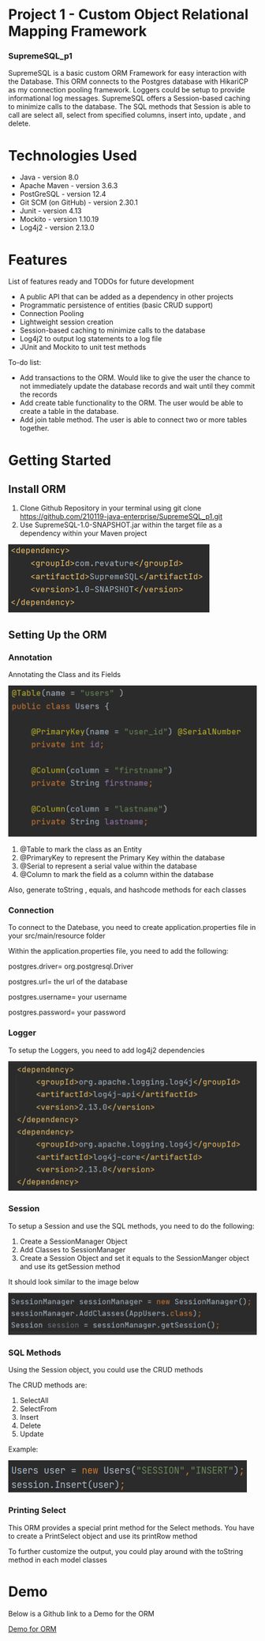 # Project 1 - Custom Object Relational Mapping Framework
### SupremeSQL_p1
SupremeSQL is a basic custom ORM Framework for easy interaction with the Database. This ORM connects to the Postgres database with HikariCP as my connection pooling framework. Loggers could be setup to provide informational log messages. SupremeSQL offers a Session-based caching to minimize calls to the database. The SQL methods that Session is able to call are select all, select from specified columns, insert into, update , and delete. 

# Technologies Used
* Java - version 8.0
* Apache Maven - version 3.6.3
* PostGreSQL - version 12.4
* Git SCM (on GitHub) - version 2.30.1
* Junit - version 4.13
* Mockito - version 1.10.19
* Log4j2 - version 2.13.0

# Features 
List of features ready and TODOs for future development

* A public API that can be added as a dependency in other projects
* Programmatic persistence of entities (basic CRUD support)
* Connection Pooling
* Lightweight session creation
* Session-based caching to minimize calls to the database
* Log4j2 to output log statements to a log file
* JUnit and Mockito to unit test methods

To-do list:

* Add transactions to the ORM. Would like to give the user the chance to not immediately update the database records and wait until they commit the records
* Add create table functionality to the ORM. The user would be able to create a table in the database. 
* Add join table method. The user is able to connect two or more tables together.

# Getting Started
## Install ORM
1. Clone Github Repository in your terminal using git clone https://github.com/210119-java-enterprise/SupremeSQL_p1.git
3. Use SupremeSQL-1.0-SNAPSHOT.jar within the target file as a dependency within your Maven project

![Alt text](src/main/resources/supremedepen.png "Title")


## Setting Up the ORM 
### Annotation
Annotating the Class and its Fields

![Alt text](src/main/resources/Annotation.PNG "Title")

1. @Table to mark the class as an Entity
2. @PrimaryKey to represent the Primary Key within the database
3. @Serial to represent a serial value within the database
4. @Column to mark the field as a column within the database

Also, generate toString , equals, and hashcode methods for each classes

### Connection
To connect to the Datebase, you need to create application.properties file in your src/main/resource folder 

Within the application.properties file, you need to add the following:

postgres.driver= org.postgresql.Driver

postgres.url= the url of the database

postgres.username= your username

postgres.password= your password

### Logger 
To setup the Loggers, you need to add log4j2 dependencies

![Alt text](src/main/resources/LogImage.png "Title")

### Session
To setup a Session and use the SQL methods, you need to do the following:

1) Create a SessionManager Object
2) Add Classes to SessionManager
3) Create a Session Object and set it equals to the SessionManger object and use its getSession method

It should look similar to the image below 

![Alt text](src/main/resources/Setup.png "Title")

### SQL Methods
Using the Session object, you could use the CRUD methods

The CRUD methods are:
1) SelectAll
2) SelectFrom
3) Insert
4) Delete
5) Update

Example:

![Alt text](src/main/resources/Insert.PNG "Title")

### Printing Select 
This ORM provides a special print method for the Select methods.
You have to create a PrintSelect object and use its printRow method

To further customize the output, you could play around with the toString method in each model classes

# Demo
Below is a Github link to a Demo for the ORM

[Demo for ORM](https://github.com/ZGCalvin/SupremeSQLUsage)
